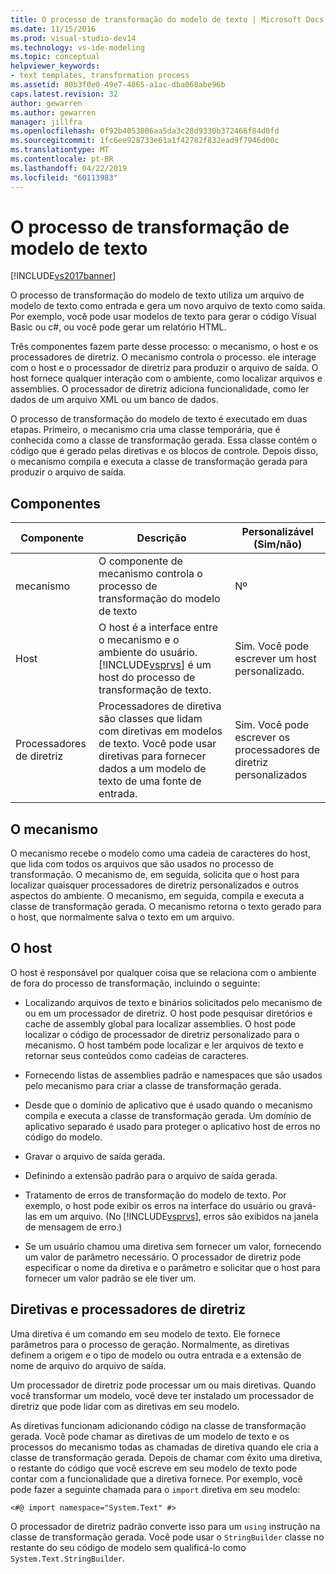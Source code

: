 ```yaml
---
title: O processo de transformação do modelo de texto | Microsoft Docs
ms.date: 11/15/2016
ms.prod: visual-studio-dev14
ms.technology: vs-ide-modeling
ms.topic: conceptual
helpviewer_keywords:
- text templates, transformation process
ms.assetid: 80b3f0e0-49e7-4865-a1ac-dba068abe96b
caps.latest.revision: 32
author: gewarren
ms.author: gewarren
manager: jillfra
ms.openlocfilehash: 0f92b4053006aa5da3c28d9330b372466f84d0fd
ms.sourcegitcommit: 1fc6ee928733e61a1f42782f832ead9f7946d00c
ms.translationtype: MT
ms.contentlocale: pt-BR
ms.lasthandoff: 04/22/2019
ms.locfileid: "60113983"
---
```

# <a name="the-text-template-transformation-process"></a>O processo de transformação de modelo de texto
[!INCLUDE[vs2017banner](../includes/vs2017banner.md)]

O processo de transformação do modelo de texto utiliza um arquivo de modelo de texto como entrada e gera um novo arquivo de texto como saída. Por exemplo, você pode usar modelos de texto para gerar o código Visual Basic ou c#, ou você pode gerar um relatório HTML.  
  
 Três componentes fazem parte desse processo: o mecanismo, o host e os processadores de diretriz. O mecanismo controla o processo. ele interage com o host e o processador de diretriz para produzir o arquivo de saída. O host fornece qualquer interação com o ambiente, como localizar arquivos e assemblies. O processador de diretriz adiciona funcionalidade, como ler dados de um arquivo XML ou um banco de dados.  
  
 O processo de transformação do modelo de texto é executado em duas etapas. Primeiro, o mecanismo cria uma classe temporária, que é conhecida como a classe de transformação gerada. Essa classe contém o código que é gerado pelas diretivas e os blocos de controle. Depois disso, o mecanismo compila e executa a classe de transformação gerada para produzir o arquivo de saída.  
  
## <a name="components"></a>Componentes  
  
|Componente|Descrição|Personalizável (Sim/não)|  
|---------------|-----------------|------------------------------|  
|mecanismo|O componente de mecanismo controla o processo de transformação do modelo de texto|Nº|  
|Host|O host é a interface entre o mecanismo e o ambiente do usuário. [!INCLUDE[vsprvs](../includes/vsprvs-md.md)] é um host do processo de transformação de texto.|Sim. Você pode escrever um host personalizado.|  
|Processadores de diretriz|Processadores de diretiva são classes que lidam com diretivas em modelos de texto. Você pode usar diretivas para fornecer dados a um modelo de texto de uma fonte de entrada.|Sim. Você pode escrever os processadores de diretriz personalizados|  
  
## <a name="the-engine"></a>O mecanismo  
 O mecanismo recebe o modelo como uma cadeia de caracteres do host, que lida com todos os arquivos que são usados no processo de transformação. O mecanismo de, em seguida, solicita que o host para localizar quaisquer processadores de diretriz personalizados e outros aspectos do ambiente. O mecanismo, em seguida, compila e executa a classe de transformação gerada. O mecanismo retorna o texto gerado para o host, que normalmente salva o texto em um arquivo.  
  
## <a name="the-host"></a>O host  
 O host é responsável por qualquer coisa que se relaciona com o ambiente de fora do processo de transformação, incluindo o seguinte:  
  
- Localizando arquivos de texto e binários solicitados pelo mecanismo de ou em um processador de diretriz. O host pode pesquisar diretórios e cache de assembly global para localizar assemblies. O host pode localizar o código de processador de diretriz personalizado para o mecanismo. O host também pode localizar e ler arquivos de texto e retornar seus conteúdos como cadeias de caracteres.  
  
- Fornecendo listas de assemblies padrão e namespaces que são usados pelo mecanismo para criar a classe de transformação gerada.  
  
- Desde que o domínio de aplicativo que é usado quando o mecanismo compila e executa a classe de transformação gerada. Um domínio de aplicativo separado é usado para proteger o aplicativo host de erros no código do modelo.  
  
- Gravar o arquivo de saída gerada.  
  
- Definindo a extensão padrão para o arquivo de saída gerada.  
  
- Tratamento de erros de transformação do modelo de texto. Por exemplo, o host pode exibir os erros na interface do usuário ou gravá-las em um arquivo. (No [!INCLUDE[vsprvs](../includes/vsprvs-md.md)], erros são exibidos na janela de mensagem de erro.)  
  
- Se um usuário chamou uma diretiva sem fornecer um valor, fornecendo um valor de parâmetro necessário. O processador de diretriz pode especificar o nome da diretiva e o parâmetro e solicitar que o host para fornecer um valor padrão se ele tiver um.  
  
## <a name="directives-and-directive-processors"></a>Diretivas e processadores de diretriz  
 Uma diretiva é um comando em seu modelo de texto. Ele fornece parâmetros para o processo de geração. Normalmente, as diretivas definem a origem e o tipo de modelo ou outra entrada e a extensão de nome de arquivo do arquivo de saída.  
  
 Um processador de diretriz pode processar um ou mais diretivas. Quando você transformar um modelo, você deve ter instalado um processador de diretriz que pode lidar com as diretivas em seu modelo.  
  
 As diretivas funcionam adicionando código na classe de transformação gerada. Você pode chamar as diretivas de um modelo de texto e os processos do mecanismo todas as chamadas de diretiva quando ele cria a classe de transformação gerada. Depois de chamar com êxito uma diretiva, o restante do código que você escreve em seu modelo de texto pode contar com a funcionalidade que a diretiva fornece. Por exemplo, você pode fazer a seguinte chamada para o `import` diretiva em seu modelo:  
  
 `<#@ import namespace="System.Text" #>`  
  
 O processador de diretriz padrão converte isso para um `using` instrução na classe de transformação gerada. Você pode usar o `StringBuilder` classe no restante do seu código de modelo sem qualificá-lo como `System.Text.StringBuilder`.
